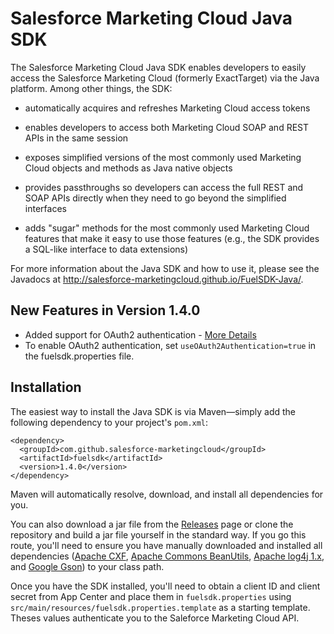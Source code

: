 Salesforce Marketing Cloud Java SDK
===================================

The Salesforce Marketing Cloud Java SDK enables developers to easily
access the Salesforce Marketing Cloud (formerly ExactTarget) via the
Java platform. Among other things, the SDK:

* automatically acquires and refreshes Marketing Cloud
  access tokens

* enables developers to access both Marketing Cloud SOAP
  and REST APIs in the same session

* exposes simplified versions of the most commonly used Marketing
  Cloud objects and methods as Java native objects

* provides passthroughs so developers can access the full
  REST and SOAP APIs directly when they need to go beyond
  the simplified interfaces

* adds "sugar" methods for the most commonly used Marketing
  Cloud features that make it easy to use those features (e.g.,
  the SDK provides a SQL-like interface to data extensions)

For more information about the Java SDK and how to use it, please see
the Javadocs at http://salesforce-marketingcloud.github.io/FuelSDK-Java/.

New Features in Version 1.4.0
------------
* Added support for OAuth2 authentication - [More Details](https://developer.salesforce.com/docs/atlas.en-us.mc-app-development.meta/mc-app-development/integration-considerations.htm)
* To enable OAuth2 authentication, set `useOAuth2Authentication=true` in the fuelsdk.properties file.

Installation
------------

The easiest way to install the Java SDK is via Maven&mdash;simply add the following dependency to your project's `pom.xml`:

    <dependency>
      <groupId>com.github.salesforce-marketingcloud</groupId>
      <artifactId>fuelsdk</artifactId>
      <version>1.4.0</version>
    </dependency>

Maven will automatically resolve, download, and install all dependencies for you.

You can also download a jar file from the [Releases](https://github.com/salesforce-marketingcloud/FuelSDK-Java/releases) page or clone the repository and build a jar file yourself in the standard way. If you go this route, you'll need to ensure you have manually downloaded and installed all dependencies ([Apache CXF](http://cxf.apache.org), [Apache Commons BeanUtils](http://commons.apache.org/proper/commons-beanutils), [Apache log4j 1.x](http://logging.apache.org/log4j/1.2/), and [Google Gson](https://code.google.com/p/google-gson)) to your class path.

Once you have the SDK installed, you'll need to obtain a client ID and client secret from App Center and place them in `fuelsdk.properties` using `src/main/resources/fuelsdk.properties.template` as a starting template. Theses values authenticate you to the Saleforce Marketing Cloud API.
